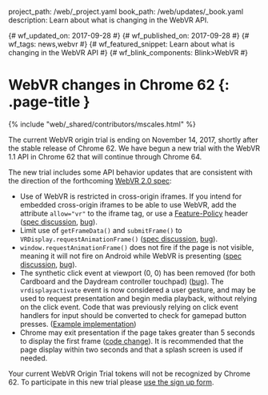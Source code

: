 project_path: /web/_project.yaml
book_path: /web/updates/_book.yaml
description: Learn about what is changing in the WebVR API.

{# wf_updated_on: 2017-09-28 #}
{# wf_published_on: 2017-09-28 #}
{# wf_tags: news,webvr #}
{# wf_featured_snippet: Learn about what is changing in the WebVR API #}
{# wf_blink_components: Blink>WebVR #}

# WebVR changes in Chrome 62 {: .page-title }

{% include "web/_shared/contributors/mscales.html" %}

The current WebVR origin trial is ending on November 14,
2017, shortly after the stable release of Chrome 62. We have begun a new trial with the WebVR 1.1
API in Chrome 62 that will continue through Chrome 64.

The new trial includes some API behavior updates that are consistent with the direction of the
forthcoming [WebVR 2.0 spec][0]:

- Use of WebVR is restricted in cross-origin iframes. If you intend for embedded cross-origin
  iframes to be able to use WebVR, add the attribute `allow="vr"` to the iframe tag, or use a
  [Feature-Policy][1] header ([spec discussion][2], [bug][3]).
- Limit use of `getFrameData()` and `submitFrame()` to `VRDisplay.requestAnimationFrame()`
  ([spec discussion][4], [bug][5]).
- `window.requestAnimationFrame()` does not fire if the page is not visible, meaning it will not
  fire on Android while WebVR is presenting ([spec discussion][6], [bug][7]).
- The synthetic click event at viewport (0, 0) has been removed (for both Cardboard and the Daydream
  controller touchpad) ([bug][8]). The `vrdisplayactivate` event is now considered a user gesture,
  and may be used to request presentation and begin media playback, without relying on the click
  event.
  Code that was previously relying on click event handlers for input should be converted to check
  for gamepad button presses. ([Example implementation][9])
- Chrome may exit presentation if the page takes greater than 5 seconds to display the first frame
  ([code change][10]). It is recommended that the page display within two seconds and that a splash
  screen is used if needed.

Your current WebVR Origin Trial tokens will not be recognized by Chrome 62. To participate in this
new trial please [use the sign up form][11].


[0]: https://github.com/w3c/webvr/blob/master/explainer.md
[1]: https://docs.google.com/document/d/1k0Ua-ZWlM_PsFCFdLMa8kaVTo32PeNZ4G7FFHqpFx4E/edit#heading=h.4yubgixv5l6b
[2]: https://github.com/w3c/webvr/issues/86
[3]: https://bugs.chromium.org/p/chromium/issues/detail?id=666767
[4]: https://github.com/w3c/webvr/issues/246
[5]: https://bugs.chromium.org/p/chromium/issues/detail?id=736023
[6]: https://github.com/w3c/webvr/issues/225
[7]: https://bugs.chromium.org/p/chromium/issues/detail?id=718246
[8]: https://bugs.chromium.org/p/chromium/issues/detail?id=716571
[9]: https://github.com/toji/webvr.info/commit/d73e6182287e3c6c0daa4d3d2ea578a31a2e5a6b
[10]: https://chromium-review.googlesource.com/c/chromium/src/+/636386
[11]: https://bit.ly/OriginTrialSignup
